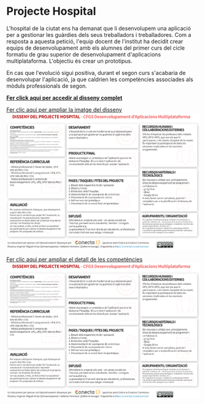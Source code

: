 Projecte Hospital
=================

L'hospital de la ciutat ens ha demanat que li desenvolupem una aplicació per a gestionar les guàrdies dels seus treballadors i treballadores. Com a resposta a aquesta petició, l'equip docent de l'institut ha decidit crear equips de desenvolupament amb els alumnes del primer curs del cicle formatiu de grau superior de desenvolupament d'aplicacions multiplataforma. L'objectiu és crear un prototipus.

En cas que l'evolució sigui positiva, durant el segon curs s'acabaria de desenvolupar l'aplicació, ja que caldrien les competències associades als mòduls professionals de segon.

[**Fer click aqui per accedir al disseny complet**](https://view.genial.ly/63fcc74d2cfb7400137d1fe9/interactive-content-canvas-projectes-abp)


[Fer clic aqui per ampliar la imatge del disseny <img src="projecte-hospital.png" alt="Disseny projecte hospital">](projecte-hospital.png)


[Fer clic aqui per ampliar el detall de les competències <img src="projecte-hospital.png" alt="Detall de les competències">](projecte-hospital-competencies.png)

